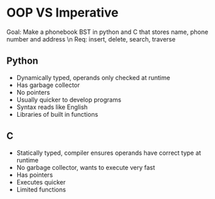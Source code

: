 # OOP VS Imperative
Goal: Make a phonebook BST in python and C that stores name, phone number and address \n
Req: insert, delete, search, traverse

## Python
- Dynamically typed, operands only checked at runtime
- Has garbage collector
- No pointers
- Usually quicker to develop programs
- Syntax reads like English
- Libraries of built in functions

## C
- Statically typed, compiler ensures operands have correct type at runtime
- No garbage collector, wants to execute very fast
- Has pointers
- Executes quicker
- Limited functions